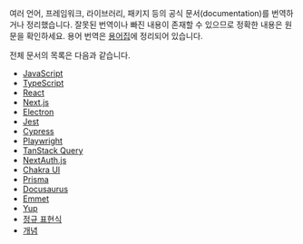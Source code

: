 여러 언어, 프레임워크, 라이브러리, 패키지 등의 공식 문서(documentation)를 번역하거나 정리했습니다. 잘못된 번역이나 빠진 내용이 존재할 수 있으므로 정확한 내용은 원문을 확인하세요. 용어 번역은 [용어집](https://docs-glossary.vercel.app/)에 정리되어 있습니다.

전체 문서의 목록은 다음과 같습니다.

- [JavaScript](https://autroshot.github.io/doc-archive/docs/javascript/keyboard-keydown-and-keyup)
- [TypeScript](https://autroshot.github.io/doc-archive/docs/typescript)
- [React](https://autroshot.github.io/doc-archive/docs/react/keeping-components-pure)
- [Next.js](https://autroshot.github.io/doc-archive/docs/nextjs)
- [Electron](https://autroshot.github.io/doc-archive/docs/electron)
- [Jest](https://autroshot.github.io/doc-archive/docs/jest)
- [Cypress](https://autroshot.github.io/doc-archive/docs/cypress)
- [Playwright](https://autroshot.github.io/doc-archive/docs/playwright)
- [TanStack Query](https://autroshot.github.io/doc-archive/docs/tanstack-query)
- [NextAuth.js](https://autroshot.github.io/doc-archive/docs/nextauthjs)
- [Chakra UI](https://autroshot.github.io/doc-archive/docs/chakra-ui)
- [Prisma](https://autroshot.github.io/doc-archive/docs/prisma)
- [Docusaurus](https://autroshot.github.io/doc-archive/docs/docusaurus)
- [Emmet](https://autroshot.github.io/doc-archive/docs/emmet)
- [Yup](https://autroshot.github.io/doc-archive/docs/yup)
- [정규 표현식](https://autroshot.github.io/doc-archive/docs/regular-expression)
- [개념](https://autroshot.github.io/doc-archive/docs/concepts/domain-name)
